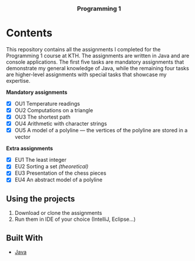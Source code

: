 
<!-- TITLE -->
<br />
<div align="center">
  <h3 align="center">Programming 1</h3>
</div>

<!-- GETTING STARTED -->
# Contents

This repository contains all the assignments I completed for the Programming 1 course at KTH. The assignments are written in Java and are console applications. The first five tasks are mandatory assignments that demonstrate my general knowledge of Java, while the remaining four tasks are higher-level assignments with special tasks that showcase my expertise.

__Mandatory assignments__
- [X] OU1 Temperature readings
- [x] OU2 Computations on a triangle
- [x] OU3 The shortest path
- [x] OU4 Arithmetic with character strings
- [x] OU5 A model of a polyline — the vertices of the polyline are stored in a vector

__Extra assignments__
- [X] EU1 The least integer
- [X] EU2 Sorting a set _(theoretical)_
- [X] EU3 Presentation of the chess pieces
- [X] EU4 An abstract model of a polyline

## Using the projects

1. Download or clone the assignments
2. Run them in IDE of your choice (IntelliJ, Eclipse...)


## Built With

* [Java](https://www.java.com/en/) 






